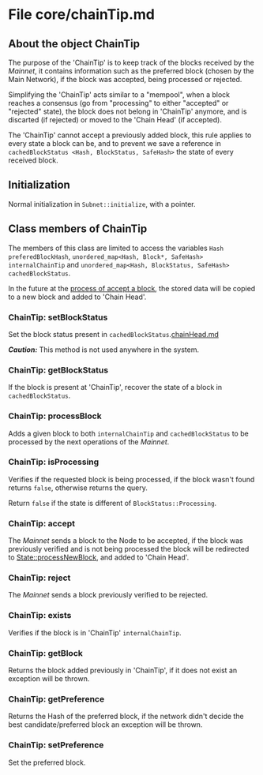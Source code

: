 # File core/chainTip.md

## About the object ChainTip

The purpose of the 'ChainTip' is to keep track of the blocks received by the _Mainnet_, it contains information such as the preferred block (chosen by the Main Network), if the block was accepted, being processed or rejected.

Simplifying the 'ChainTip' acts similar to a "mempool", when a block reaches a consensus (go from "processing" to either "accepted" or "rejected" state), the block does not belong in 'ChainTip' anymore, and is discarted (if rejected) or moved to the 'Chain Head' (if accepted).

The 'ChainTip' cannot accept a previously added block, this rule applies to every state a block can be, and to prevent we save a reference in ```cachedBlockStatus <Hash, BlockStatus, SafeHash>``` the state of every received block.

## Initialization

Normal initialization in ```Subnet::initialize```, with a pointer.

## Class members of ChainTip

The members of this class are limited to access the variables ```Hash preferedBlockHash```, ```unordered_map<Hash, Block*, SafeHash> internalChainTip``` and ```unordered_map<Hash, BlockStatus, SafeHash> cachedBlockStatus```.

In the future at the [process of accept a block](subnet.md), the stored data will be copied to a new block and added to 'Chain Head'.

### ChainTip: setBlockStatus

Set the block status present in ```cachedBlockStatus```.[chainHead.md](..%2F..%2F..%2F..%2F..%2FDownloads%2FchainHead.md)

**_Caution:_** This method is not used anywhere in the system.

### ChainTip: getBlockStatus

If the block is present at 'ChainTip', recover the state of a block in ```cachedBlockStatus```. 

### ChainTip: processBlock

Adds a given block to both ```internalChainTip``` and ```cachedBlockStatus``` to be processed by the next operations of the _Mainnet_.

### ChainTip: isProcessing

Verifies if the requested block is being processed, if the block wasn't found returns ```false```, otherwise returns the query.

Return ```false``` if the state is different of ```BlockStatus::Processing```.

### ChainTip: accept

The _Mainnet_ sends a block to the Node to be accepted, if the block was previously verified and is not being processed the block will be redirected to [State::processNewBlock](state.md), and added to 'Chain Head'.

### ChainTip: reject

The _Mainnet_ sends a block previously verified to be rejected.

### ChainTip: exists

Verifies if the block is in 'ChainTip' ```internalChainTip```.

### ChainTip: getBlock

Returns the block added previously in 'ChainTip', if it does not exist an exception will be thrown.

### ChainTip: getPreference

Returns the Hash of the preferred block, if the network didn't decide the best candidate/preferred block an exception will be thrown.

### ChainTip: setPreference

Set the preferred block.